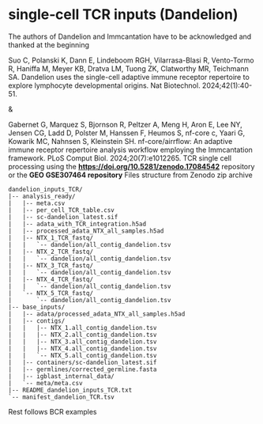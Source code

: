 # single‑cell TCR inputs (Dandelion)

The authors of Dandelion and Immcantation have to be acknowledged and thanked at the beginning

Suo C, Polanski K, Dann E, Lindeboom RGH, Vilarrasa-Blasi R, Vento-Tormo R, Haniffa M, Meyer KB, Dratva LM, Tuong ZK, Clatworthy MR, Teichmann SA. Dandelion uses the single-cell adaptive immune receptor repertoire to explore lymphocyte developmental origins. Nat Biotechnol. 2024;42(1):40-51.

&

Gabernet G, Marquez S, Bjornson R, Peltzer A, Meng H, Aron E, Lee NY, Jensen CG, Ladd D, Polster M, Hanssen F, Heumos S, nf-core c, Yaari G, Kowarik MC, Nahnsen S, Kleinstein SH. nf-core/airrflow: An adaptive immune receptor repertoire analysis workflow employing the Immcantation framework. PLoS Comput Biol. 2024;20(7):e1012265.
TCR single cell processing using the  **https://doi.org/10.5281/zenodo.17084542** repository or the **GEO GSE307464 repository**
Files structure from Zenodo zip archive

```text
dandelion_inputs_TCR/
|-- analysis_ready/
|   |-- meta.csv
|   |-- per_cell_TCR_table.csv
|   |-- sc-dandelion_latest.sif
|   |-- adata_with_TCR_integration.h5ad
|   |-- processed_adata_NTX_all_samples.h5ad
|   |-- NTX_1_TCR_fastq/
|   |   `-- dandelion/all_contig_dandelion.tsv
|   |-- NTX_2_TCR_fastq/
|   |   `-- dandelion/all_contig_dandelion.tsv
|   |-- NTX_3_TCR_fastq/
|   |   `-- dandelion/all_contig_dandelion.tsv
|   |-- NTX_4_TCR_fastq/
|   |   `-- dandelion/all_contig_dandelion.tsv
|   `-- NTX_5_TCR_fastq/
|       `-- dandelion/all_contig_dandelion.tsv
|-- base_inputs/
|   |-- adata/processed_adata_NTX_all_samples.h5ad
|   |-- contigs/
|   |   |-- NTX_1.all_contig_dandelion.tsv
|   |   |-- NTX_2.all_contig_dandelion.tsv
|   |   |-- NTX_3.all_contig_dandelion.tsv
|   |   |-- NTX_4.all_contig_dandelion.tsv
|   |   `-- NTX_5.all_contig_dandelion.tsv
|   |-- containers/sc-dandelion_latest.sif
|   |-- germlines/corrected_germline.fasta
|   |-- igblast_internal_data/
|   `-- meta/meta.csv
|-- README_dandelion_inputs_TCR.txt
`-- manifest_dandelion_TCR.tsv
```

Rest follows BCR examples
